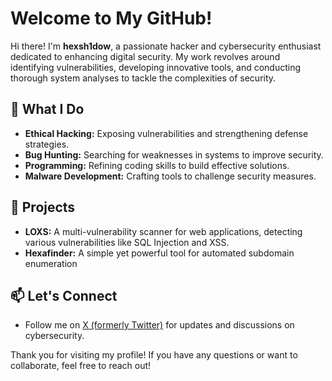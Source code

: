 # Welcome to My GitHub!

Hi there! I'm **hexsh1dow**, a passionate hacker and cybersecurity enthusiast dedicated to enhancing digital security. My work revolves around identifying vulnerabilities, developing innovative tools, and conducting thorough system analyses to tackle the complexities of security.

## 🔧 What I Do

- **Ethical Hacking:** Exposing vulnerabilities and strengthening defense strategies.
- **Bug Hunting:** Searching for weaknesses in systems to improve security.
- **Programming:** Refining coding skills to build effective solutions.
- **Malware Development:** Crafting tools to challenge security measures.

## 🚀 Projects

- **LOXS:** A multi-vulnerability scanner for web applications, detecting various vulnerabilities like SQL Injection and XSS.
- **Hexafinder:** A simple yet powerful tool for automated subdomain enumeration

## 📫 Let's Connect

- Follow me on [X (formerly Twitter)](https://twitter.com/hexsh1dow) for updates and discussions on cybersecurity.

Thank you for visiting my profile! If you have any questions or want to collaborate, feel free to reach out!
